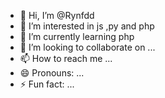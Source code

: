 - 👋 Hi, I’m @Rynfdd
- 👀 I’m interested in js ,py and php
- 🌱 I’m currently learning php
- 💞️ I’m looking to collaborate on ...
- 📫 How to reach me ...
- 😄 Pronouns: ...
- ⚡ Fun fact: ...

<!---
Rynfdd/Rynfdd is a ✨ special ✨ repository because its `README.md` (this file) appears on your GitHub profile.
You can click the Preview link to take a look at your changes.
--->
